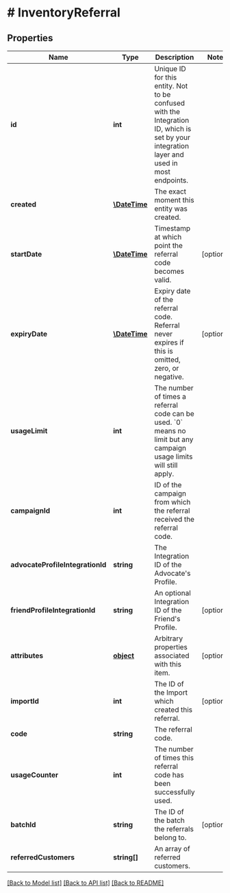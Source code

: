 # # InventoryReferral

## Properties

Name | Type | Description | Notes
------------ | ------------- | ------------- | -------------
**id** | **int** | Unique ID for this entity. Not to be confused with the Integration ID, which is set by your integration layer and used in most endpoints. | 
**created** | [**\DateTime**](\DateTime.md) | The exact moment this entity was created. | 
**startDate** | [**\DateTime**](\DateTime.md) | Timestamp at which point the referral code becomes valid. | [optional] 
**expiryDate** | [**\DateTime**](\DateTime.md) | Expiry date of the referral code. Referral never expires if this is omitted, zero, or negative. | [optional] 
**usageLimit** | **int** | The number of times a referral code can be used. &#x60;0&#x60; means no limit but any campaign usage limits will still apply. | 
**campaignId** | **int** | ID of the campaign from which the referral received the referral code. | 
**advocateProfileIntegrationId** | **string** | The Integration ID of the Advocate&#39;s Profile. | 
**friendProfileIntegrationId** | **string** | An optional Integration ID of the Friend&#39;s Profile. | [optional] 
**attributes** | [**object**](.md) | Arbitrary properties associated with this item. | [optional] 
**importId** | **int** | The ID of the Import which created this referral. | [optional] 
**code** | **string** | The referral code. | 
**usageCounter** | **int** | The number of times this referral code has been successfully used. | 
**batchId** | **string** | The ID of the batch the referrals belong to. | [optional] 
**referredCustomers** | **string[]** | An array of referred customers. | 

[[Back to Model list]](../../README.md#documentation-for-models) [[Back to API list]](../../README.md#documentation-for-api-endpoints) [[Back to README]](../../README.md)


